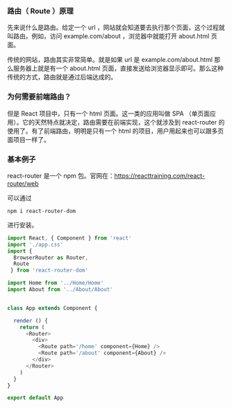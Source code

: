 
### 路由（ Route ）原理

先来说什么是路由。给定一个 url ，网站就会知道要去执行那个页面，这个过程就叫路由。例如，访问 example.com/about ，浏览器中就能打开 about.html 页面。

传统的网站，路由其实非常简单。就是如果 url 是 example.com/about.html 那么服务器上就是有一个 about.html 页面，直接发送给浏览器显示即可。那么这种传统的方式，路由就是通过后端达成的。

### 为何需要前端路由？

但是 React 项目中，只有一个 html 页面。这一类的应用叫做 SPA （单页面应用）。它的天然特点就决定，路由需要在前端实现，这个就涉及到 react-router 的使用了。有了前端路由，明明是只有一个 html 的项目，用户用起来也可以跟多页面项目一样了。

### 基本例子

react-router 是一个 npm 包。官网在：https://reacttraining.com/react-router/web


可以通过

```
npm i react-router-dom
```

进行安装。


```js
import React, { Component } from 'react'
import './app.css'
import {
  BrowserRouter as Router,
  Route
 } from 'react-router-dom'

import Home from '../Home/Home'
import About from '../About/About'


class App extends Component {

  render () {
    return (
      <Router>
        <div>
          <Route path='/home' component={Home} />
          <Route path='/about' component={About} />
        </div>
      </Router>
    )
  }
}

export default App
```
